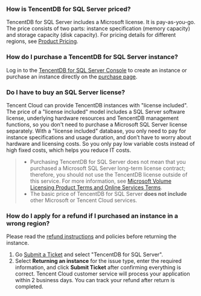 ### How is TencentDB for SQL Server priced?
TencentDB for SQL Server includes a Microsoft license. It is pay-as-you-go. 
The price consists of two parts: instance specification (memory capacity) and storage capacity (disk capacity). For pricing details for different regions, see [Product Pricing](https://intl.cloud.tencent.com/document/product/238/8294).

### How do I purchase a TencentDB for SQL Server instance?
Log in to the [TencentDB for SQL Server Console](https://console.cloud.tencent.com/sqlserver) to create an instance or purchase an instance directly on the [purchase page](https://buy.cloud.tencent.com/sqlserver).


### Do I have to buy an SQL Server license?
Tencent Cloud can provide TencentDB instances with "license included". The price of a "license included" model includes a SQL Server software license, underlying hardware resources and TencentDB management functions, so you don't need to purchase a Microsoft SQL Server license separately.
With a "license included" database, you only need to pay for instance specifications and usage duration, and don’t have to worry about hardware and licensing costs. So you only pay low variable costs instead of high fixed costs, which helps you reduce IT costs.

>- Purchasing TencentDB for SQL Server does not mean that you purchased a Microsoft SQL Server long-term license contract; therefore, you should not use the TencentDB license outside of this service. For more information, see [Microsoft Volume Licensing Product Terms and Online Services Terms](http://www.microsoftvolumelicensing.com/ProductResults.aspx?doc=Product%20Terms,OST&fid=20).
>- The basic price of TencentDB for SQL Server **does not include** other Microsoft or Tencent Cloud services.


### How do I apply for a refund if I purchased an instance in a wrong region?
Please read the [refund instructions](https://intl.cloud.tencent.com/document/product/238/32871) and policies before returning the instance.
1. Go [Submit a Ticket](https://console.cloud.tencent.com/workorder/category) and select "TencentDB for SQL Server".
2. Select **Returning an instance** for the issue type, enter the required information, and click **Submit Ticket** after confirming everything is correct.
Tencent Cloud customer service will process your application within 2 business days. You can track your refund after return is completed.
